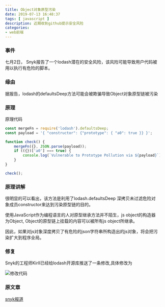 ```yaml
---
title: Object对象原型污染
date: 2019-07-13 16:48:37
tags: [ javascript ]
description: 近期收到github提示安全风险
categories:
- web前端
---
```


### 事件

七月2日， Snyk报告了一个lodash潜在的安全风险，该风险可能导致用户代码被用以执行有危险的脚本。

### 缘由

据报告，lodash的defaultsDeep方法可能会被欺骗导致Object对象原型链被污染

### 原理

原理代码

```js
const mergeFn = require('lodash').defaultsDeep;
const payload = '{ "constructor": {"prototype": { "a0": true }} }';

function check() {
    mergeFn({}, JSON.parse(payload));
    if (({})['a0'] === true) {
        console.log(`Vulnerable to Prototype Pollution via ${payload}`);
    }
}

check();
```

### 原理讲解

很明显的可以看出，该方法是利用了lodash.defaultsDeep 深拷贝未过滤危险对象成员constructor来达到污染原型链的目的。

使用JavaScript作为编程语言的人对原型继承方法并不陌生，js object的构造器为Object, Object的原型链上挂载的内容可以被所有js object所继承。

因此，如果对js对象深度拷贝了有危险的json字符串所构造出的js对象，将会把污染扩大到程序全局。

### 修复

Snyk的工程师Kirll已经给lodash开源库推送了一条修改,具体修改为

![修改代码](https://res.cloudinary.com/snyk/image/upload/v1562272212/Screen_Shot_2019-07-04_at_23.29.28.png)



### 原文章

[snyk报道](https://snyk.io/blog/snyk-research-team-discovers-severe-prototype-pollution-security-vulnerabilities-affecting-all-versions-of-lodash/)
